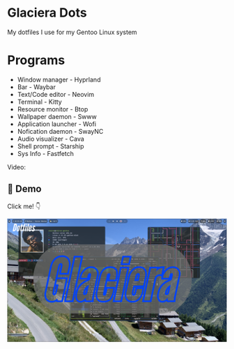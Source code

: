 # Glaciera Dots

My dotfiles I use for my Gentoo Linux system

# Programs
- Window manager - Hyprland
- Bar - Waybar
- Text/Code editor - Neovim
- Terminal - Kitty
- Resource monitor - Btop
- Wallpaper daemon - Swww
- Application launcher - Wofi
- Nofication daemon - SwayNC
- Audio visualizer - Cava
- Shell prompt - Starship
- Sys Info - Fastfetch


Video:

## 🎥 Demo
Click me! 👇

[![Watch the demo](https://github.com/Chiron8/Glaciera-Dots/blob/master/Untitled.png)](https://www.youtube.com/watch?v=iyI5Qn-g230)
